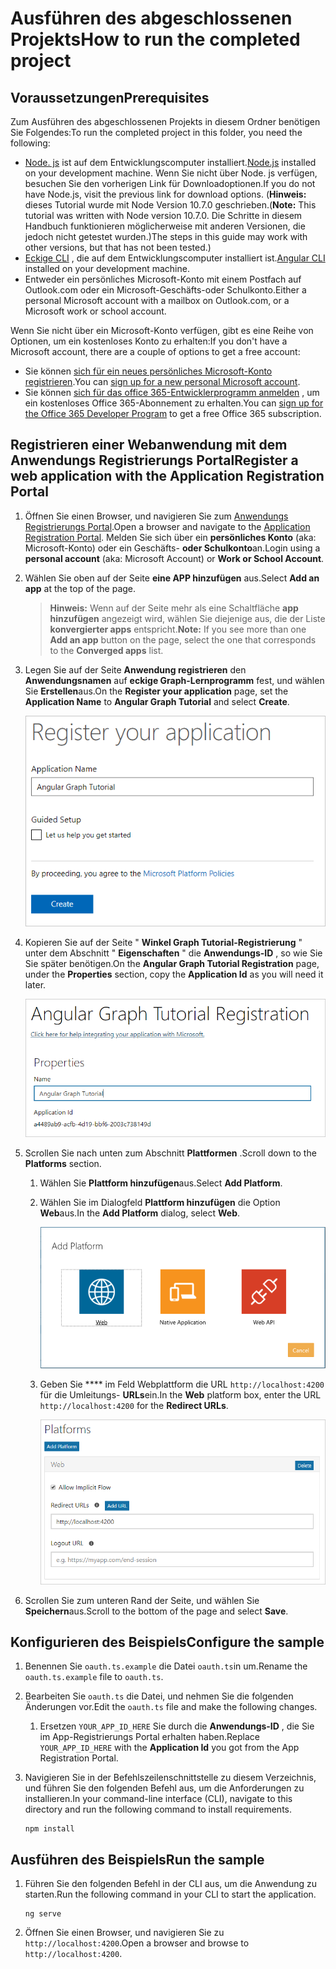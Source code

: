 # <a name="how-to-run-the-completed-project"></a><span data-ttu-id="b74ab-101">Ausführen des abgeschlossenen Projekts</span><span class="sxs-lookup"><span data-stu-id="b74ab-101">How to run the completed project</span></span>

## <a name="prerequisites"></a><span data-ttu-id="b74ab-102">Voraussetzungen</span><span class="sxs-lookup"><span data-stu-id="b74ab-102">Prerequisites</span></span>

<span data-ttu-id="b74ab-103">Zum Ausführen des abgeschlossenen Projekts in diesem Ordner benötigen Sie Folgendes:</span><span class="sxs-lookup"><span data-stu-id="b74ab-103">To run the completed project in this folder, you need the following:</span></span>

- <span data-ttu-id="b74ab-104">[Node. js](https://nodejs.org) ist auf dem Entwicklungscomputer installiert.</span><span class="sxs-lookup"><span data-stu-id="b74ab-104">[Node.js](https://nodejs.org) installed on your development machine.</span></span> <span data-ttu-id="b74ab-105">Wenn Sie nicht über Node. js verfügen, besuchen Sie den vorherigen Link für Downloadoptionen.</span><span class="sxs-lookup"><span data-stu-id="b74ab-105">If you do not have Node.js, visit the previous link for download options.</span></span> <span data-ttu-id="b74ab-106">(**Hinweis:** dieses Tutorial wurde mit Node Version 10.7.0 geschrieben.</span><span class="sxs-lookup"><span data-stu-id="b74ab-106">(**Note:** This tutorial was written with Node version 10.7.0.</span></span> <span data-ttu-id="b74ab-107">Die Schritte in diesem Handbuch funktionieren möglicherweise mit anderen Versionen, die jedoch nicht getestet wurden.)</span><span class="sxs-lookup"><span data-stu-id="b74ab-107">The steps in this guide may work with other versions, but that has not been tested.)</span></span>
- <span data-ttu-id="b74ab-108">[Eckige CLI](https://cli.angular.io/) , die auf dem Entwicklungscomputer installiert ist.</span><span class="sxs-lookup"><span data-stu-id="b74ab-108">[Angular CLI](https://cli.angular.io/) installed on your development machine.</span></span>
- <span data-ttu-id="b74ab-109">Entweder ein persönliches Microsoft-Konto mit einem Postfach auf Outlook.com oder ein Microsoft-Geschäfts-oder Schulkonto.</span><span class="sxs-lookup"><span data-stu-id="b74ab-109">Either a personal Microsoft account with a mailbox on Outlook.com, or a Microsoft work or school account.</span></span>

<span data-ttu-id="b74ab-110">Wenn Sie nicht über ein Microsoft-Konto verfügen, gibt es eine Reihe von Optionen, um ein kostenloses Konto zu erhalten:</span><span class="sxs-lookup"><span data-stu-id="b74ab-110">If you don't have a Microsoft account, there are a couple of options to get a free account:</span></span>

- <span data-ttu-id="b74ab-111">Sie können [sich für ein neues persönliches Microsoft-Konto registrieren](https://signup.live.com/signup?wa=wsignin1.0&rpsnv=12&ct=1454618383&rver=6.4.6456.0&wp=MBI_SSL_SHARED&wreply=https://mail.live.com/default.aspx&id=64855&cbcxt=mai&bk=1454618383&uiflavor=web&uaid=b213a65b4fdc484382b6622b3ecaa547&mkt=E-US&lc=1033&lic=1).</span><span class="sxs-lookup"><span data-stu-id="b74ab-111">You can [sign up for a new personal Microsoft account](https://signup.live.com/signup?wa=wsignin1.0&rpsnv=12&ct=1454618383&rver=6.4.6456.0&wp=MBI_SSL_SHARED&wreply=https://mail.live.com/default.aspx&id=64855&cbcxt=mai&bk=1454618383&uiflavor=web&uaid=b213a65b4fdc484382b6622b3ecaa547&mkt=E-US&lc=1033&lic=1).</span></span>
- <span data-ttu-id="b74ab-112">Sie können [sich für das office 365-Entwicklerprogramm anmelden](https://developer.microsoft.com/office/dev-program) , um ein kostenloses Office 365-Abonnement zu erhalten.</span><span class="sxs-lookup"><span data-stu-id="b74ab-112">You can [sign up for the Office 365 Developer Program](https://developer.microsoft.com/office/dev-program) to get a free Office 365 subscription.</span></span>

## <a name="register-a-web-application-with-the-application-registration-portal"></a><span data-ttu-id="b74ab-113">Registrieren einer Webanwendung mit dem Anwendungs Registrierungs Portal</span><span class="sxs-lookup"><span data-stu-id="b74ab-113">Register a web application with the Application Registration Portal</span></span>

1. <span data-ttu-id="b74ab-114">Öffnen Sie einen Browser, und navigieren Sie zum [Anwendungs Registrierungs Portal](https://apps.dev.microsoft.com).</span><span class="sxs-lookup"><span data-stu-id="b74ab-114">Open a browser and navigate to the [Application Registration Portal](https://apps.dev.microsoft.com).</span></span> <span data-ttu-id="b74ab-115">Melden Sie sich über ein **persönliches Konto** (aka: Microsoft-Konto) oder ein Geschäfts- **oder Schulkonto**an.</span><span class="sxs-lookup"><span data-stu-id="b74ab-115">Login using a **personal account** (aka: Microsoft Account) or **Work or School Account**.</span></span>

1. <span data-ttu-id="b74ab-116">Wählen Sie oben auf der Seite **eine APP hinzufügen** aus.</span><span class="sxs-lookup"><span data-stu-id="b74ab-116">Select **Add an app** at the top of the page.</span></span>

    > <span data-ttu-id="b74ab-117">**Hinweis:** Wenn auf der Seite mehr als eine Schaltfläche **app hinzufügen** angezeigt wird, wählen Sie diejenige aus, die der Liste **konvergierter apps** entspricht.</span><span class="sxs-lookup"><span data-stu-id="b74ab-117">**Note:** If you see more than one **Add an app** button on the page, select the one that corresponds to the **Converged apps** list.</span></span>

1. <span data-ttu-id="b74ab-118">Legen Sie auf der Seite **Anwendung registrieren** den **Anwendungsnamen** auf **eckige Graph-Lernprogramm** fest, und wählen Sie **Erstellen**aus.</span><span class="sxs-lookup"><span data-stu-id="b74ab-118">On the **Register your application** page, set the **Application Name** to **Angular Graph Tutorial** and select **Create**.</span></span>

    ![Screenshot des Erstellens einer neuen app in der APP-Registrierungs Portal-Website](/tutorial/images/arp-create-app-01.png)

1. <span data-ttu-id="b74ab-120">Kopieren Sie auf der Seite " **Winkel Graph Tutorial-Registrierung** " unter dem Abschnitt " **Eigenschaften** " die **Anwendungs-ID** , so wie Sie Sie später benötigen.</span><span class="sxs-lookup"><span data-stu-id="b74ab-120">On the **Angular Graph Tutorial Registration** page, under the **Properties** section, copy the **Application Id** as you will need it later.</span></span>

    ![Screenshot der neu erstellten Anwendungs-ID](/tutorial/images/arp-create-app-02.png)

1. <span data-ttu-id="b74ab-122">Scrollen Sie nach unten zum Abschnitt **Plattformen** .</span><span class="sxs-lookup"><span data-stu-id="b74ab-122">Scroll down to the **Platforms** section.</span></span>

    1. <span data-ttu-id="b74ab-123">Wählen Sie **Plattform hinzufügen**aus.</span><span class="sxs-lookup"><span data-stu-id="b74ab-123">Select **Add Platform**.</span></span>
    1. <span data-ttu-id="b74ab-124">Wählen Sie im Dialogfeld **Plattform hinzufügen** die Option **Web**aus.</span><span class="sxs-lookup"><span data-stu-id="b74ab-124">In the **Add Platform** dialog, select **Web**.</span></span>

        ![Screenshot Erstellen einer Plattform für die APP](/tutorial/images/arp-create-app-03.png)

    1. <span data-ttu-id="b74ab-126">Geben Sie \*\*\*\* im Feld Webplattform die URL `http://localhost:4200` für die Umleitungs- **URLs**ein.</span><span class="sxs-lookup"><span data-stu-id="b74ab-126">In the **Web** platform box, enter the URL `http://localhost:4200` for the **Redirect URLs**.</span></span>

        ![Screenshot der neu hinzugefügten Webplattform für die Anwendung](/tutorial/images/arp-create-app-04.png)

1. <span data-ttu-id="b74ab-128">Scrollen Sie zum unteren Rand der Seite, und wählen Sie **Speichern**aus.</span><span class="sxs-lookup"><span data-stu-id="b74ab-128">Scroll to the bottom of the page and select **Save**.</span></span>

## <a name="configure-the-sample"></a><span data-ttu-id="b74ab-129">Konfigurieren des Beispiels</span><span class="sxs-lookup"><span data-stu-id="b74ab-129">Configure the sample</span></span>

1. <span data-ttu-id="b74ab-130">Benennen Sie `oauth.ts.example` die Datei `oauth.ts`in um.</span><span class="sxs-lookup"><span data-stu-id="b74ab-130">Rename the `oauth.ts.example` file to `oauth.ts`.</span></span>
1. <span data-ttu-id="b74ab-131">Bearbeiten Sie `oauth.ts` die Datei, und nehmen Sie die folgenden Änderungen vor.</span><span class="sxs-lookup"><span data-stu-id="b74ab-131">Edit the `oauth.ts` file and make the following changes.</span></span>
    1. <span data-ttu-id="b74ab-132">Ersetzen `YOUR_APP_ID_HERE` Sie durch die **Anwendungs-ID** , die Sie im App-Registrierungs Portal erhalten haben.</span><span class="sxs-lookup"><span data-stu-id="b74ab-132">Replace `YOUR_APP_ID_HERE` with the **Application Id** you got from the App Registration Portal.</span></span>
1. <span data-ttu-id="b74ab-133">Navigieren Sie in der Befehlszeilenschnittstelle zu diesem Verzeichnis, und führen Sie den folgenden Befehl aus, um die Anforderungen zu installieren.</span><span class="sxs-lookup"><span data-stu-id="b74ab-133">In your command-line interface (CLI), navigate to this directory and run the following command to install requirements.</span></span>

    ```Shell
    npm install
    ```

## <a name="run-the-sample"></a><span data-ttu-id="b74ab-134">Ausführen des Beispiels</span><span class="sxs-lookup"><span data-stu-id="b74ab-134">Run the sample</span></span>

1. <span data-ttu-id="b74ab-135">Führen Sie den folgenden Befehl in der CLI aus, um die Anwendung zu starten.</span><span class="sxs-lookup"><span data-stu-id="b74ab-135">Run the following command in your CLI to start the application.</span></span>

    ```Shell
    ng serve
    ```

1. <span data-ttu-id="b74ab-136">Öffnen Sie einen Browser, und navigieren Sie zu `http://localhost:4200`.</span><span class="sxs-lookup"><span data-stu-id="b74ab-136">Open a browser and browse to `http://localhost:4200`.</span></span>